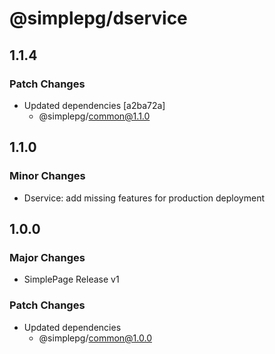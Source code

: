# @simplepg/dservice

## 1.1.4

### Patch Changes

- Updated dependencies [a2ba72a]
  - @simplepg/common@1.1.0

## 1.1.0

### Minor Changes

- Dservice: add missing features for production deployment

## 1.0.0

### Major Changes

- SimplePage Release v1

### Patch Changes

- Updated dependencies
  - @simplepg/common@1.0.0
